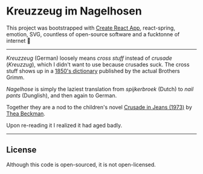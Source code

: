 # Kreuzzeug im Nagelhosen

This project was bootstrapped with [Create React App](https://github.com/facebook/create-react-app),
react-spring, emotion, SVG, countless of open-source software and a fucktonne of internet 🙏

---

_Kreuzzeug_ (German) loosely means _cross stuff_ instead of _crusade_ (_Kreuzzug_), which I didn't
want to use because crusades suck. The cross stuff shows up in a
[1850's dictionary](https://www.worldcat.org/title/deutsches-worterbuch/oclc/1446302) published by
the actual Brothers Grimm.

_Nagelhose_ is simply the laziest translation from _spijkerbroek_ (Dutch) to _nail pants_
(Dunglish), and then again to German.

Together they are a nod to the children's novel
[Crusade in Jeans (1973)](https://en.wikipedia.org/wiki/Crusade_in_Jeans) by
[Thea Beckman](https://en.wikipedia.org/wiki/Thea_Beckman).

Upon re-reading it I realized it had aged badly.


---

## License

Although this code is open-sourced, it is not open-licensed. 
